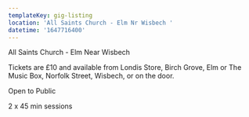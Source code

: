 ```yaml
---
templateKey: gig-listing
location: 'All Saints Church - Elm Nr Wisbech '
datetime: '1647716400'
---
```

All Saints Church - Elm Near Wisbech

Tickets are £10 and available from Londis Store, Birch Grove, Elm or The Music Box, Norfolk Street, Wisbech, or on the door.

Open to Public 

2 x 45 min sessions